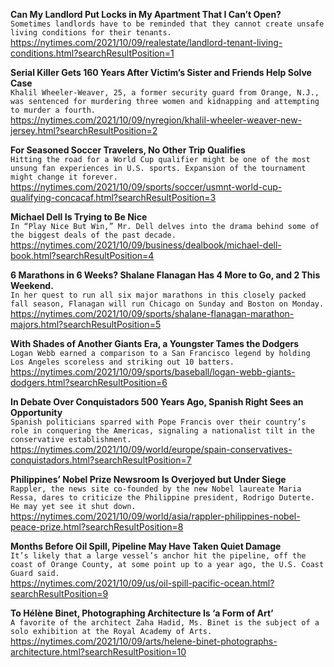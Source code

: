 **Can My Landlord Put Locks in My Apartment That I Can’t Open?**\
`Sometimes landlords have to be reminded that they cannot create unsafe living conditions for their tenants.`\
https://nytimes.com/2021/10/09/realestate/landlord-tenant-living-conditions.html?searchResultPosition=1

**Serial Killer Gets 160 Years After Victim’s Sister and Friends Help Solve Case**\
`Khalil Wheeler-Weaver, 25, a former security guard from Orange, N.J., was sentenced for murdering three women and kidnapping and attempting to murder a fourth.`\
https://nytimes.com/2021/10/09/nyregion/khalil-wheeler-weaver-new-jersey.html?searchResultPosition=2

**For Seasoned Soccer Travelers, No Other Trip Qualifies**\
`Hitting the road for a World Cup qualifier might be one of the most unsung fan experiences in U.S. sports. Expansion of the tournament might change it forever.`\
https://nytimes.com/2021/10/09/sports/soccer/usmnt-world-cup-qualifying-concacaf.html?searchResultPosition=3

**Michael Dell Is Trying to Be Nice**\
`In “Play Nice But Win,” Mr. Dell delves into the drama behind some of the biggest deals of the past decade.`\
https://nytimes.com/2021/10/09/business/dealbook/michael-dell-book.html?searchResultPosition=4

**6 Marathons in 6 Weeks? Shalane Flanagan Has 4 More to Go, and 2 This Weekend.**\
`In her quest to run all six major marathons in this closely packed fall season, Flanagan will run Chicago on Sunday and Boston on Monday.`\
https://nytimes.com/2021/10/09/sports/shalane-flanagan-marathon-majors.html?searchResultPosition=5

**With Shades of Another Giants Era, a Youngster Tames the Dodgers**\
`Logan Webb earned a comparison to a San Francisco legend by holding Los Angeles scoreless and striking out 10 batters.`\
https://nytimes.com/2021/10/09/sports/baseball/logan-webb-giants-dodgers.html?searchResultPosition=6

**In Debate Over Conquistadors 500 Years Ago, Spanish Right Sees an Opportunity**\
`Spanish politicians sparred with Pope Francis over their country’s role in conquering the Americas, signaling a nationalist tilt in the conservative establishment.`\
https://nytimes.com/2021/10/09/world/europe/spain-conservatives-conquistadors.html?searchResultPosition=7

**Philippines’ Nobel Prize Newsroom Is Overjoyed but Under Siege**\
`Rappler, the news site co-founded by the new Nobel laureate Maria Ressa, dares to criticize the Philippine president, Rodrigo Duterte. He may yet see it shut down.`\
https://nytimes.com/2021/10/09/world/asia/rappler-philippines-nobel-peace-prize.html?searchResultPosition=8

**Months Before Oil Spill, Pipeline May Have Taken Quiet Damage**\
`It’s likely that a large vessel’s anchor hit the pipeline, off the coast of Orange County, at some point up to a year ago, the U.S. Coast Guard said.`\
https://nytimes.com/2021/10/09/us/oil-spill-pacific-ocean.html?searchResultPosition=9

**To Hélène Binet, Photographing Architecture Is ‘a Form of Art’**\
`A favorite of the architect Zaha Hadid, Ms. Binet is the subject of a solo exhibition at the Royal Academy of Arts.`\
https://nytimes.com/2021/10/09/arts/helene-binet-photographs-architecture.html?searchResultPosition=10

